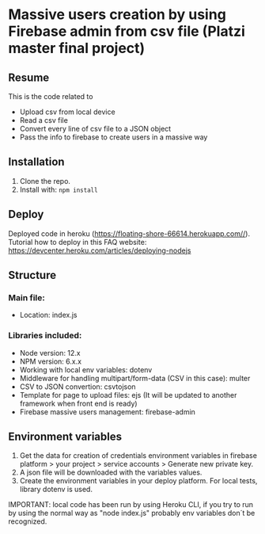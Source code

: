 Massive users creation by using Firebase admin from csv file (Platzi master final project)
===

Resume
---

This is the code related to
* Upload csv from local device
* Read a csv file
* Convert every line of csv file to a JSON object
* Pass the info to firebase to create users in a massive way


Installation
---

1. Clone the repo.
2. Install with:
    `npm install`

Deploy
---

Deployed code in heroku (https://floating-shore-66614.herokuapp.com//). 
Tutorial how to deploy in this FAQ website: https://devcenter.heroku.com/articles/deploying-nodejs


Structure
---

### Main file:

* Location: index.js

### Libraries included: 

* Node version: 12.x
* NPM version: 6.x.x 
* Working with local env variables: dotenv
* Middleware for handling multipart/form-data (CSV in this case): multer
* CSV to JSON convertion: csvtojson
* Template for page to upload files: ejs (It will be updated to another framework when front end is ready)
* Firebase massive users management: firebase-admin

Environment variables
---

1. Get the data for creation of credentials environment variables in firebase platform > your project > service accounts > Generate new private key.
2. A json file will be downloaded with the variables values.
3. Create the environment variables in your deploy platform. For local tests, library dotenv is used.

IMPORTANT: local code has been run by using Heroku CLI, if you try to run by using the normal way as "node index.js" probably env variables don´t be recognized.
